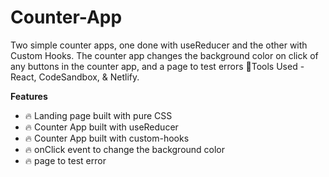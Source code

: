 # Counter-App
Two simple counter apps, one done with useReducer and the other with Custom Hooks. The counter app changes the background color on click of any buttons in the counter app, and a page to test errors
🚀Tools Used - React, CodeSandbox, & Netlify.

**Features**
- 🔥 Landing page built with pure CSS
- 🔥 Counter App built with useReducer
- 🔥 Counter App built with custom-hooks
- 🔥 onClick event to change the background color
- 🔥 page to test error
